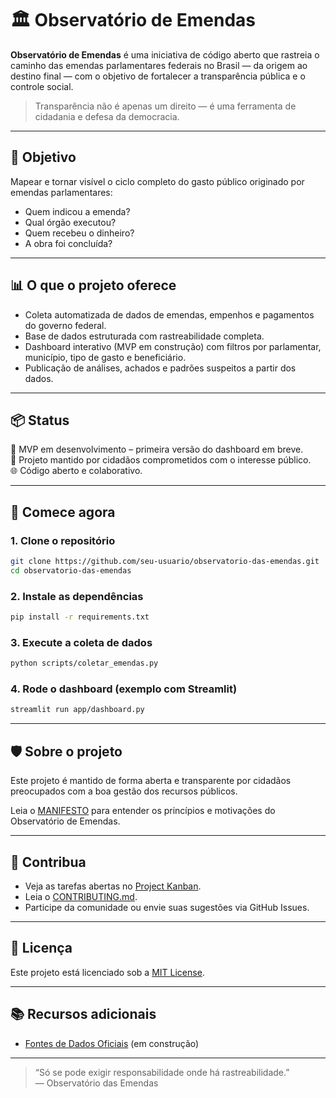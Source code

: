 # 🏛️ Observatório de Emendas

**Observatório de Emendas** é uma iniciativa de código aberto que rastreia o caminho das emendas parlamentares federais no Brasil — da origem ao destino final — com o objetivo de fortalecer a transparência pública e o controle social.

> Transparência não é apenas um direito — é uma ferramenta de cidadania e defesa da democracia.

---

## 🎯 Objetivo

Mapear e tornar visível o ciclo completo do gasto público originado por emendas parlamentares:
- Quem indicou a emenda?
- Qual órgão executou?
- Quem recebeu o dinheiro?
- A obra foi concluída?

---

## 📊 O que o projeto oferece

- Coleta automatizada de dados de emendas, empenhos e pagamentos do governo federal.
- Base de dados estruturada com rastreabilidade completa.
- Dashboard interativo (MVP em construção) com filtros por parlamentar, município, tipo de gasto e beneficiário.
- Publicação de análises, achados e padrões suspeitos a partir dos dados.

---

## 📦 Status

🚧 MVP em desenvolvimento – primeira versão do dashboard em breve.  
👥 Projeto mantido por cidadãos comprometidos com o interesse público.  
🌐 Código aberto e colaborativo.

---

## 🚀 Comece agora

### 1. Clone o repositório
```bash
git clone https://github.com/seu-usuario/observatorio-das-emendas.git
cd observatorio-das-emendas
```

### 2. Instale as dependências
```bash
pip install -r requirements.txt
```

### 3. Execute a coleta de dados
```bash
python scripts/coletar_emendas.py
```

### 4. Rode o dashboard (exemplo com Streamlit)
```bash
streamlit run app/dashboard.py
```

---

## 🛡️ Sobre o projeto

Este projeto é mantido de forma aberta e transparente por cidadãos preocupados com a boa gestão dos recursos públicos.

Leia o [MANIFESTO](./MANIFESTO.md) para entender os princípios e motivações do Observatório de Emendas.

---

## 🤝 Contribua

- Veja as tarefas abertas no [Project Kanban](https://github.com/aureliusoliveira/observatorio-de-emendas/projects).
- Leia o [CONTRIBUTING.md](./CONTRIBUTING.md).
- Participe da comunidade ou envie suas sugestões via GitHub Issues.

---

## 📄 Licença

Este projeto está licenciado sob a [MIT License](./LICENSE).

---

## 📚 Recursos adicionais

- [Fontes de Dados Oficiais](./docs/fontes_de_dados.md) (em construção)

---

> “Só se pode exigir responsabilidade onde há rastreabilidade.”  
> — Observatório das Emendas
